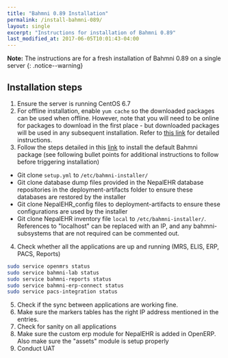 ```yaml
---
title: "Bahmni 0.89 Installation"
permalink: /install-bahmni-089/
layout: single
excerpt: "Instructions for installation of Bahmni 0.89"
last_modified_at: 2017-06-05T10:01:43-04:00
---
```


**Note:** The instructions are for a fresh installation of Bahmni 0.89 on a single server
{: .notice--warning}

## Installation steps
1. Ensure the server is  running CentOS 6.7
2. For offline installation, enable ```yum cache``` so the downloaded packages can be used when offline. However, note that you will need to be online for packages to download in the first place - but downloaded packages will be used in any subsequent installation. Refer to [this link](https://bahmni.atlassian.net/wiki/display/BAH/Bahmni+Installation+Without+Internet) for detailed instructions.
3. Follow the steps detailed in this [link](https://bahmni.atlassian.net/wiki/pages/viewpage.action?pageId=35291242) to install the default Bahmni package (see following bullet points for additional instructions to follow before triggering installation) 
  - Git clone ```setup.yml``` to ```/etc/bahmni-installer/```
  - Git clone database dump files provided in the NepalEHR database repositories in the deployment-artifacts folder to ensure these databases are restored by the installer
  - Git clone NepalEHR_config files to deployment-artifacts to ensure these configurations are used by the installer
  - Git clone NepalEHR inventory file ```local``` to ```/etc/bahmni-installer/```. References to "localhost" can be replaced with an IP, and any bahmni-subsystems that are not required can be commented out.
4. Check whether all the applications are up and running (MRS, ELIS, ERP, PACS, Reports)
```bash
sudo service openmrs status
sudo service bahmni-lab status
sudo service bahmni-reports status
sudo service bahmni-erp-connect status
sudo service pacs-integration status
```
5. Check if the sync between applications are working fine.
6. Make sure the markers tables has the right IP address mentioned in the entries.
7. Check for sanity on all applications
8. Make sure the custom erp module for NepalEHR is added in OpenERP. Also make sure the "assets" module is setup properly
9. Conduct UAT
